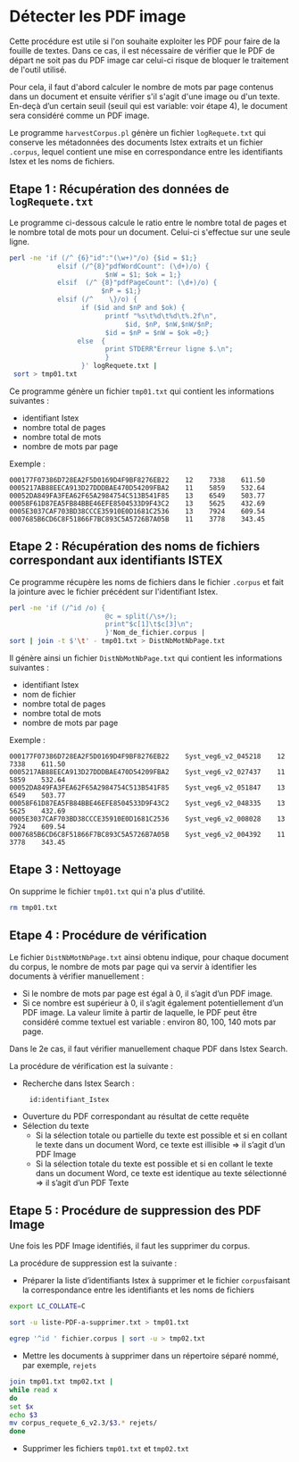 # Détecter les PDF image

Cette procédure est utile si l'on souhaite exploiter les PDF pour faire de la fouille de textes. Dans ce cas, il est nécessaire de vérifier que le PDF de départ ne soit pas du PDF image car celui-ci risque de bloquer le traitement de l'outil utilisé.

Pour cela, il faut d'abord calculer le nombre de mots par page contenus dans un document et ensuite vérifier s'il s'agit d'une image ou d'un texte. En-deçà d’un certain seuil (seuil qui est variable: voir étape 4), le document sera considéré comme un PDF image.

Le programme `harvestCorpus.pl` génère un fichier `logRequete.txt` qui conserve les métadonnées des documents Istex extraits et un fichier `.corpus`, lequel contient une mise en correspondance entre les identifiants Istex et les noms de fichiers.

## **Etape 1 : Récupération des données de** `logRequete.txt`

Le programme ci-dessous calcule le ratio entre le nombre total de pages et le nombre total de mots pour un document. Celui-ci s'effectue sur une seule ligne.

```bash
perl -ne 'if (/^ {6}"id":"(\w+)"/o) {$id = $1;} 
            elsif (/^{8}"pdfWordCount": (\d+)/o) {
                        $nW = $1; $ok = 1;} 
            elsif  (/^ {8}"pdfPageCount": (\d+)/o) {
                       $nP = $1;} 
            elsif (/^    \}/o) {
                  if ($id and $nP and $ok) {
                        printf "%s\t%d\t%d\t%.2f\n",
                             $id, $nP, $nW,$nW/$nP; 
                        $id = $nP = $nW = $ok =0;} 
                 else  {
                        print STDERR"Erreur ligne $.\n";
                        }
                  }' logRequete.txt | 
 sort > tmp01.txt
```

Ce programme génère un fichier `tmp01.txt` qui contient les informations suivantes :

* identifiant Istex
* nombre total de pages
* nombre total de mots
* nombre de mots par page

Exemple :

```
000177F07386D728EA2F5D0169D4F9BF8276EB22    12    7338    611.50
0005217AB88EECA913D27DDDBAE470D54209FBA2    11    5859    532.64
00052DA849FA3FEA62F65A2984754C513B541F85    13    6549    503.77
00058F61D87EA5FB84BBE46EFE8504533D9F43C2    13    5625    432.69
0005E3037CAF703BD38CCCE35910E0D1681C2536    13    7924    609.54
0007685B6CD6C8F51866F7BC893C5A5726B7A05B    11    3778    343.45
```

## **Etape 2 : Récupération des noms de fichiers correspondant aux identifiants ISTEX**

Ce programme récupère les noms de fichiers dans le fichier `.corpus` et fait la jointure avec le fichier précédent sur l'identifiant Istex.

```bash
perl -ne 'if (/^id /o) {
                        @c = split(/\s+/); 
                        print"$c[1]\t$c[3]\n";
                        }'Nom_de_fichier.corpus | 
sort | join -t $'\t' - tmp01.txt > DistNbMotNbPage.txt
```

Il génère ainsi un fichier `DistNbMotNbPage.txt` qui contient les informations suivantes :

* identifiant Istex
* nom de fichier
* nombre total de pages
* nombre total de mots
* nombre de mots par page

Exemple :

```
000177F07386D728EA2F5D0169D4F9BF8276EB22    Syst_veg6_v2_045218    12    7338    611.50
0005217AB88EECA913D27DDDBAE470D54209FBA2    Syst_veg6_v2_027437    11    5859    532.64
00052DA849FA3FEA62F65A2984754C513B541F85    Syst_veg6_v2_051847    13    6549    503.77
00058F61D87EA5FB84BBE46EFE8504533D9F43C2    Syst_veg6_v2_048335    13    5625    432.69
0005E3037CAF703BD38CCCE35910E0D1681C2536    Syst_veg6_v2_008028    13    7924    609.54
0007685B6CD6C8F51866F7BC893C5A5726B7A05B    Syst_veg6_v2_004392    11    3778    343.45
```

## **Etape 3 : Nettoyage**

On supprime le fichier `tmp01.txt` qui n'a plus d'utilité.

```bash
rm tmp01.txt
```

## **Etape 4 : Procédure de vérification**

Le fichier `DistNbMotNbPage.txt` ainsi obtenu indique, pour chaque document du corpus, le nombre de mots par page qui va servir à identifier les documents à vérifier manuellement :

* Si le nombre de mots par page est égal à 0, il s’agit d’un PDF image.
* Si ce nombre est supérieur à 0, il s’agit également potentiellement d’un PDF image. La valeur limite à partir de laquelle, le PDF peut être considéré comme textuel est variable : environ 80, 100, 140 mots par page.

Dans le 2e cas, il faut vérifier manuellement chaque PDF dans Istex Search.

La procédure de vérification est la suivante :

* Recherche dans Istex Search :&#x20;

```
     id:identifiant_Istex
```

* Ouverture du PDF correspondant au résultat de cette requête
* Sélection du texte
  * Si la sélection totale ou partielle du texte est possible et si en collant le texte dans un document Word, ce texte est illisible => il s’agit d’un PDF Image
  * Si la sélection totale du texte est possible et si en collant le texte dans un document Word, ce texte est identique au texte sélectionné => il s’agit d’un PDF Texte

## **Etape 5 : Procédure de suppression des PDF Image**

Une fois les PDF Image identifiés, il faut les supprimer du corpus.

La procédure de suppression est la suivante :

* Préparer la liste d’identifiants Istex à supprimer et le fichier `corpus`faisant la correspondance entre les identifiants et les noms de fichiers

```bash
export LC_COLLATE=C

sort -u liste-PDF-a-supprimer.txt > tmp01.txt

egrep '^id ' fichier.corpus | sort -u > tmp02.txt
```

* Mettre les documents à supprimer dans un répertoire séparé nommé, par exemple, `rejets`

```bash
join tmp01.txt tmp02.txt | 
while read x
do 
set $x
echo $3
mv corpus_requete_6_v2.3/$3.* rejets/
done
```

* Supprimer les fichiers `tmp01.txt` et `tmp02.txt`

